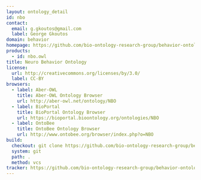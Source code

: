 ```yaml
---
layout: ontology_detail
id: nbo
contact:
  email: g.gkoutos@gmail.com
  label: George Gkoutos
domain: behavior
homepage: https://github.com/bio-ontology-research-group/behavior-ontology/wiki
products:
  - id: nbo.owl
title: Neuro Behavior Ontology
license:
  url: http://creativecommons.org/licenses/by/3.0/
  label: CC-BY
browsers:
  - label: Aber-OWL
    title: Aber-OWL Ontology Browser
    url: http://aber-owl.net/ontology/NBO
  - label: BioPortal
    title: BioPortal Ontology Browser
    url: https://bioportal.bioontology.org/ontologies/NBO
  - label: OntoBee
    title: OntoBee Ontology Browser
    url: http://www.ontobee.org/browser/index.php?o=NBO
build:
  checkout: git clone https://github.com/bio-ontology-research-group/behavior-ontology.git
  system: git
  path: .
  method: vcs
tracker: https://github.com/bio-ontology-research-group/behavior-ontology/issues
---
```


